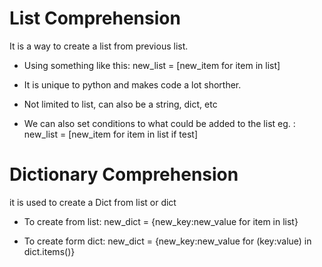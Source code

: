 # List Comprehension
It is a way to create a list from previous list.

- Using something like this:   new_list = [new_item for item in list]

- It is unique to python and makes code a lot shorther.

- Not limited to list, can also be a string, dict, etc

- We can also set conditions to what could be added to the list eg. : new_list = [new_item for item in list if test]



# Dictionary Comprehension
it is used to create a Dict from list or dict
- To create from list: new_dict = {new_key:new_value for item in list}

- To create form dict: new_dict = {new_key:new_value for (key:value) in dict.items()}

